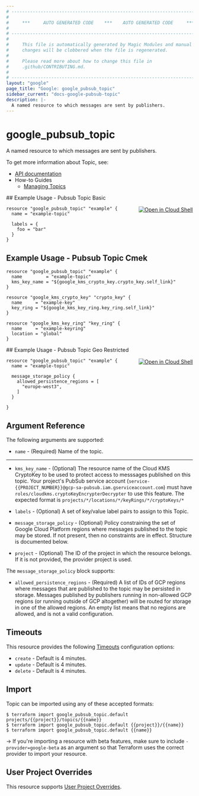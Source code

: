 ```yaml
---
# ----------------------------------------------------------------------------
#
#     ***     AUTO GENERATED CODE    ***    AUTO GENERATED CODE     ***
#
# ----------------------------------------------------------------------------
#
#     This file is automatically generated by Magic Modules and manual
#     changes will be clobbered when the file is regenerated.
#
#     Please read more about how to change this file in
#     .github/CONTRIBUTING.md.
#
# ----------------------------------------------------------------------------
layout: "google"
page_title: "Google: google_pubsub_topic"
sidebar_current: "docs-google-pubsub-topic"
description: |-
  A named resource to which messages are sent by publishers.
---
```


# google\_pubsub\_topic

A named resource to which messages are sent by publishers.


To get more information about Topic, see:

* [API documentation](https://cloud.google.com/pubsub/docs/reference/rest/v1/projects.topics)
* How-to Guides
    * [Managing Topics](https://cloud.google.com/pubsub/docs/admin#managing_topics)

<div class = "oics-button" style="float: right; margin: 0 0 -15px">
  <a href="https://console.cloud.google.com/cloudshell/open?cloudshell_git_repo=https%3A%2F%2Fgithub.com%2Fterraform-google-modules%2Fdocs-examples.git&cloudshell_working_dir=pubsub_topic_basic&cloudshell_image=gcr.io%2Fgraphite-cloud-shell-images%2Fterraform%3Alatest&open_in_editor=main.tf&cloudshell_print=.%2Fmotd&cloudshell_tutorial=.%2Ftutorial.md" target="_blank">
    <img alt="Open in Cloud Shell" src="//gstatic.com/cloudssh/images/open-btn.svg" style="max-height: 44px; margin: 32px auto; max-width: 100%;">
  </a>
</div>
## Example Usage - Pubsub Topic Basic


```hcl
resource "google_pubsub_topic" "example" {
  name = "example-topic"

  labels = {
    foo = "bar"
  }
}
```
## Example Usage - Pubsub Topic Cmek


```hcl
resource "google_pubsub_topic" "example" {
  name         = "example-topic"
  kms_key_name = "${google_kms_crypto_key.crypto_key.self_link}"
}

resource "google_kms_crypto_key" "crypto_key" {
  name     = "example-key"
  key_ring = "${google_kms_key_ring.key_ring.self_link}"
}

resource "google_kms_key_ring" "key_ring" {
  name     = "example-keyring"
  location = "global"
}
```
<div class = "oics-button" style="float: right; margin: 0 0 -15px">
  <a href="https://console.cloud.google.com/cloudshell/open?cloudshell_git_repo=https%3A%2F%2Fgithub.com%2Fterraform-google-modules%2Fdocs-examples.git&cloudshell_working_dir=pubsub_topic_geo_restricted&cloudshell_image=gcr.io%2Fgraphite-cloud-shell-images%2Fterraform%3Alatest&open_in_editor=main.tf&cloudshell_print=.%2Fmotd&cloudshell_tutorial=.%2Ftutorial.md" target="_blank">
    <img alt="Open in Cloud Shell" src="//gstatic.com/cloudssh/images/open-btn.svg" style="max-height: 44px; margin: 32px auto; max-width: 100%;">
  </a>
</div>
## Example Usage - Pubsub Topic Geo Restricted


```hcl
resource "google_pubsub_topic" "example" {
  name = "example-topic"

  message_storage_policy {
    allowed_persistence_regions = [
      "europe-west3",
    ]
  }

}
```

## Argument Reference

The following arguments are supported:


* `name` -
  (Required)
  Name of the topic.


- - -


* `kms_key_name` -
  (Optional)
  The resource name of the Cloud KMS CryptoKey to be used to protect access
  to messsages published on this topic. Your project's PubSub service account
  (`service-{{PROJECT_NUMBER}}@gcp-sa-pubsub.iam.gserviceaccount.com`) must have
  `roles/cloudkms.cryptoKeyEncrypterDecrypter` to use this feature.
  The expected format is `projects/*/locations/*/keyRings/*/cryptoKeys/*`

* `labels` -
  (Optional)
  A set of key/value label pairs to assign to this Topic.

* `message_storage_policy` -
  (Optional)
  Policy constraining the set of Google Cloud Platform regions where
  messages published to the topic may be stored. If not present, then no
  constraints are in effect.  Structure is documented below.

* `project` - (Optional) The ID of the project in which the resource belongs.
    If it is not provided, the provider project is used.


The `message_storage_policy` block supports:

* `allowed_persistence_regions` -
  (Required)
  A list of IDs of GCP regions where messages that are published to
  the topic may be persisted in storage. Messages published by
  publishers running in non-allowed GCP regions (or running outside
  of GCP altogether) will be routed for storage in one of the
  allowed regions. An empty list means that no regions are allowed,
  and is not a valid configuration.


## Timeouts

This resource provides the following
[Timeouts](/docs/configuration/resources.html#timeouts) configuration options:

- `create` - Default is 4 minutes.
- `update` - Default is 4 minutes.
- `delete` - Default is 4 minutes.

## Import

Topic can be imported using any of these accepted formats:

```
$ terraform import google_pubsub_topic.default projects/{{project}}/topics/{{name}}
$ terraform import google_pubsub_topic.default {{project}}/{{name}}
$ terraform import google_pubsub_topic.default {{name}}
```

-> If you're importing a resource with beta features, make sure to include `-provider=google-beta`
as an argument so that Terraform uses the correct provider to import your resource.

## User Project Overrides

This resource supports [User Project Overrides](https://www.terraform.io/docs/providers/google/provider_reference.html#user_project_override).
